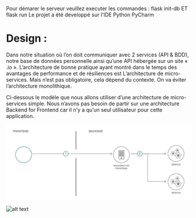Pour démarer le serveur veuillez executer les commandes : flask init-db ET flask run
Le projet a été developpé sur l'IDE Python PyCharm

# Design : 

Dans notre situation où l’on doit communiquer avec 2 services (API & BDD), notre base de données personnelle ainsi qu’une API hébergée sur un site « .io ». L’architecture de bonne pratique ayant montré dans le temps des avantages de performance et de résiliences est L’architecture de micro-services. Mais n’est pas obligatoire, cela dépend du contexte. On va éviter l’architecture monolithique. 


Ci-dessous le modèle que nous allons utiliser d’une architecture de micro-services simple. Nous n’avons pas besoin de partir sur une architecture Backend for Frontend car il n’y a qu’un seul utilisateur pour cette application. 

![alt text](https://github.com/Mrasipila/tp-architecture/blob/IA1-Befa-Airlines/IA1-Befa-Airlines/projet/Architecture.png)

![alt text](https://github.com/Mrasipila/tp-architecture/blob/IA1-Befa-Airlines/IA1-Befa-Airlines/projet/Schéma.png)
